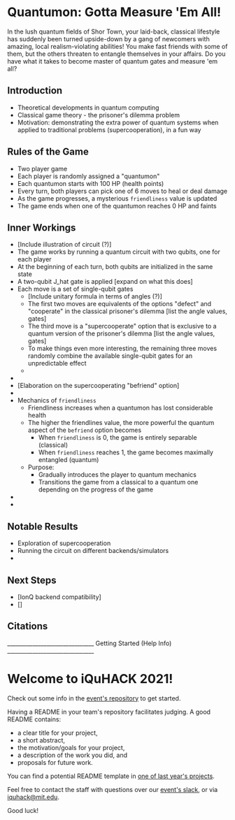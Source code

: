 # Quantumon: Gotta Measure 'Em All!

In the lush quantum fields of Shor Town, your laid-back, classical lifestyle has suddenly been turned upside-down by a gang of newcomers with amazing,
local realism-violating abilities! You make fast friends with some of them, but the others threaten to entangle themselves in your affairs.
Do you have what it takes to become master of quantum gates and measure 'em all?
## Introduction
* Theoretical developments in quantum computing
* Classical game theory - the prisoner's dilemma problem
* Motivation: demonstrating the extra power of quantum systems when applied to traditional problems (supercooperation), in a fun way

## Rules of the Game
* Two player game
* Each player is randomly assigned a "quantumon"
* Each quantumon starts with 100 HP (health points)
* Every turn, both players can pick one of 6 moves to heal or deal damage
* As the game progresses, a mysterious `friendliness` value is updated
* The game ends when one of the quantumon reaches 0 HP and faints

## Inner Workings
* [Include illustration of circuit (?)]
* The game works by running a quantum circuit with two qubits, one for each player
* At the beginning of each turn, both qubits are initialized in the same state
* A two-qubit J_hat gate is applied [expand on what this does]
* Each move is a set of single-qubit gates
  * [Include unitary formula in terms of angles (?)]
  * The first two moves are equivalents of the options "defect" and "cooperate" in the classical prisoner's dilemma [list the angle values, gates]
  * The third move is a "supercooperate" option that is exclusive to a quantum version of the prisoner's dilemma [list the angle values, gates]
  * To make things even more interesting, the remaining three moves randomly combine the available single-qubit gates for an unpredictable effect
  *
*
* [Elaboration on the supercooperating "befriend" option]
*
* Mechanics of `friendliness`
  * Friendliness increases when a quantumon has lost considerable health
  * The higher the friendlines value, the more powerful the quantum aspect of the `befriend` option becomes
    * When `friendliness` is 0, the game is entirely separable (classical)
    * When `friendliness` reaches 1, the game becomes maximally entangled (quantum)
  * Purpose:
    * Gradually introduces the player to quantum mechanics
    * Transitions the game from a classical to a quantum one depending on the progress of the game
*
*

## Notable Results
* Exploration of supercooperation
* Running the circuit on different backends/simulators
*


## Next Steps
* [IonQ backend compatibility]
* []

## Citations



_______________________________ Getting Started (Help Info)  _______________________________

# Welcome to iQuHACK 2021!
Check out some info in the [event's repository](https://github.com/iQuHACK/2021) to get started.

Having a README in your team's repository facilitates judging. A good README contains:
* a clear title for your project,
* a short abstract,
* the motivation/goals for your project,
* a description of the work you did, and
* proposals for future work.

You can find a potential README template in [one of last year's projects](https://github.com/iQuHACK/QuhacMan).

Feel free to contact the staff with questions over our [event's slack](https://iquhack.slack.com), or via iquhack@mit.edu.

Good luck!
